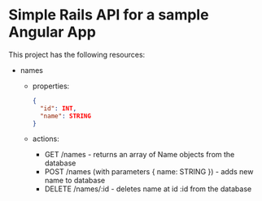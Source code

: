 Simple Rails API for a sample Angular App
=========================================

This project has the following resources:

* names
  * properties:

    ```json
    {
      "id": INT,
      "name": STRING
    }
    ```

  * actions:
    * GET /names - returns an array of Name objects from the database
    * POST /names (with parameters { name: STRING }) - adds new name to database
    * DELETE /names/:id - deletes name at id :id from the database
